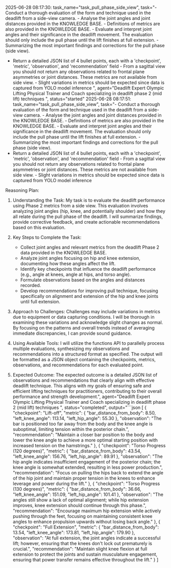 2025-06-28 08:17:30: task_name="task_pull_phase_side_view", task="- Conduct a thorough evaluation of the form and technique used in the deadlift from a side-view camera. - Analyse the joint angles and joint distances provided in the KNOWLEDGE BASE. - Definitions of metrics are also provided in the KNOWLEDGE BASE. - Evaluate and interpret joint angles and their significance in the deadlift movement. The evaluation should only include the pull phase until the lift finishes at full extension. - Summarizing the most important findings and corrections for the pull phase (side view).
- Return a detailed JSON list of 4 bullet points, each with a 'checkpoint', 'metric', 'observation', and 'recommendation' field - From a sagittal view you should not return any observations related to frontal plane asymmetries or joint distances. These metrics are not available from side view. - Slight variations in metrics should be expected since data is captured from YOLO model inference
", agent="Deadlift Expert Olympic Lifting Physical Trainer and Coach specializing in deadlift phase 2 (mid lift) techniques
", status="started"
2025-06-28 08:17:51: task_name="task_pull_phase_side_view", task="- Conduct a thorough evaluation of the form and technique used in the deadlift from a side-view camera. - Analyse the joint angles and joint distances provided in the KNOWLEDGE BASE. - Definitions of metrics are also provided in the KNOWLEDGE BASE. - Evaluate and interpret joint angles and their significance in the deadlift movement. The evaluation should only include the pull phase until the lift finishes at full extension. - Summarizing the most important findings and corrections for the pull phase (side view).
- Return a detailed JSON list of 4 bullet points, each with a 'checkpoint', 'metric', 'observation', and 'recommendation' field - From a sagittal view you should not return any observations related to frontal plane asymmetries or joint distances. These metrics are not available from side view. - Slight variations in metrics should be expected since data is captured from YOLO model inference


Reasoning Plan:
1. Understanding the Task: My task is to evaluate the deadlift performance using Phase 2 metrics from a side view. This evaluation involves analyzing joint angles (hip, knee, and potentially shoulder) and how they all relate during the pull phase of the deadlift. I will summarize findings, provide corrective feedback, and create actionable recommendations based on this evaluation.

2. Key Steps to Complete the Task:
   - Collect joint angles and relevant metrics from the deadlift Phase 2 data provided in the KNOWLEDGE BASE.
   - Analyze joint angles focusing on hip and knee extension, documenting how these angles affect the lift.
   - Identify key checkpoints that influence the deadlift performance (e.g., angle at knees, angle at hips, and torso angle).
   - Formulate observations based on the angles and distances recorded.
   - Develop recommendations for improving pull technique, focusing specifically on alignment and extension of the hip and knee joints until full extension.

3. Approach to Challenges: Challenges may include variations in metrics due to equipment or data capturing conditions. I will be thorough in examining these variations and acknowledge slight changes as normal. By focusing on the patterns and overall trends instead of averaging immediate discrepancies, I can provide sound guidance.

4. Using Available Tools: I will utilize the functions API to parallelly process multiple evaluations, synthesizing my observations and recommendations into a structured format as specified. The output will be formatted as a JSON object containing the checkpoints, metrics, observations, and recommendations for each evaluated point.

5. Expected Outcome: The expected outcome is a detailed JSON list of observations and recommendations that clearly align with effective deadlift technique. This aligns with my goals of ensuring safe and efficient lifting techniques for practitioners, contributing to their overall performance and strength development.", agent="Deadlift Expert Olympic Lifting Physical Trainer and Coach specializing in deadlift phase 2 (mid lift) techniques
", status="completed", output="```json
[
    {
        "checkpoint": "Lift-off",
        "metric": {
            "bar_distance_from_body": 8.50,
            "left_knee_angle": 113.14,
            "left_hip_angle": 55.30
        },
        "observation": "The bar is positioned too far away from the body and the knee angle is suboptimal, limiting tension within the posterior chain.",
        "recommendation": "Maintain a closer bar position to the body and lower the knee angle to achieve a more optimal starting position with increased tension on the hamstrings."
    },
    {
        "checkpoint": "Torso Progress (120 degrees)",
        "metric": {
            "bar_distance_from_body": 43.54,
            "left_knee_angle": 156.76,
            "left_hip_angle": 89.91
        },
        "observation": "The hip angle indicates insufficient engagement of the posterior chain; the knee angle is somewhat extended, resulting in less power production.",
        "recommendation": "Focus on pulling the hips back to extend the angle of the hip joint and maintain proper tension in the knees to enhance leverage and power during the lift."
    },
    {
        "checkpoint": "Torso Progress (130 degrees)",
        "metric": {
            "bar_distance_from_body": 36.66,
            "left_knee_angle": 151.09,
            "left_hip_angle": 101.41
        },
        "observation": "The angles still show a lack of optimal alignment; while hip extension improves, knee extension should continue through this phase.",
        "recommendation": "Encourage maximum hip extension while actively pushing through the feet, focusing on maintaining consistent knee angles to enhance propulsion upwards without losing back angle."
    },
    {
        "checkpoint": "Full Extension",
        "metric": {
            "bar_distance_from_body": 13.54,
            "left_knee_angle": 173.81,
            "left_hip_angle": 179.90
        },
        "observation": "At full extension, the joint angles indicate a successful lift; however, ensuring that the knees don't lock out prematurely is crucial.",
        "recommendation": "Maintain slight knee flexion at full extension to protect the joints and sustain musculature engagement, ensuring that power transfer remains effective throughout the lift."
    }
]
```"
